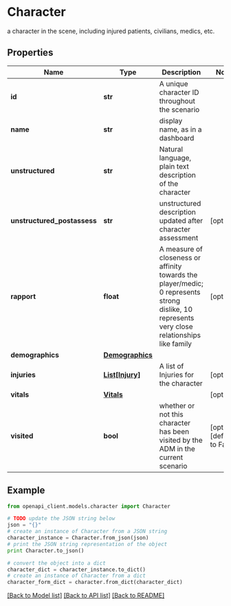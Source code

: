 # Character

a character in the scene, including injured patients, civilians, medics, etc.

## Properties

Name | Type | Description | Notes
------------ | ------------- | ------------- | -------------
**id** | **str** | A unique character ID throughout the scenario | 
**name** | **str** | display name, as in a dashboard | 
**unstructured** | **str** | Natural language, plain text description of the character | 
**unstructured_postassess** | **str** | unstructured description updated after character assessment | [optional] 
**rapport** | **float** | A measure of closeness or affinity towards the player/medic; 0 represents strong dislike, 10 represents very close relationships like family | [optional] 
**demographics** | [**Demographics**](Demographics.md) |  | 
**injuries** | [**List[Injury]**](Injury.md) | A list of Injuries for the character | [optional] 
**vitals** | [**Vitals**](Vitals.md) |  | [optional] 
**visited** | **bool** | whether or not this character has been visited by the ADM in the current scenario | [optional] [default to False]

## Example

```python
from openapi_client.models.character import Character

# TODO update the JSON string below
json = "{}"
# create an instance of Character from a JSON string
character_instance = Character.from_json(json)
# print the JSON string representation of the object
print Character.to_json()

# convert the object into a dict
character_dict = character_instance.to_dict()
# create an instance of Character from a dict
character_form_dict = character.from_dict(character_dict)
```
[[Back to Model list]](../README.md#documentation-for-models) [[Back to API list]](../README.md#documentation-for-api-endpoints) [[Back to README]](../README.md)


